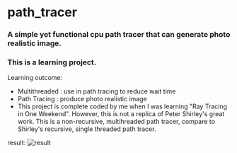 # path_tracer

### A simple yet functional cpu path tracer that can generate photo realistic image.
### This is a learning project.

Learning outcome:
  - Multithreaded : use in path tracing to reduce wait time
  - Path Tracing   : produce photo realistic image
  - This project is complete coded by me when I was learning "Ray Tracing in One Weekend". However, this is not a replica of Peter Shirley's great work. This is a non-recursive, multihreaded path tracer, compare to Shirley's recursive, single threaded path tracer.


result:
![result](https://github.com/felixaszx/path_tracer/assets/101950667/0fa957d1-f166-4174-b58b-91c4008e3766)
